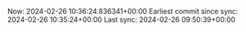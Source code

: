 Now: 2024-02-26 10:36:24.836341+00:00 Earliest commit since sync: 2024-02-26 10:35:24+00:00 Last sync: 2024-02-26 09:50:39+00:00
